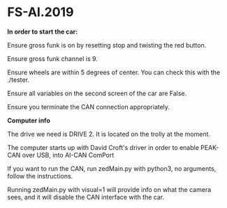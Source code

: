 # FS-AI.2019

<b>In order to start the car:</b> 

Ensure gross funk is on by resetting stop and twisting the red button. 

Ensure gross funk channel is 9.

Ensure wheels are within 5 degrees of center. You can check this with the ./tester.

Ensure all variables on the second screen of the car are False. 

Ensure you terminate the CAN connection appropriately. 



<b> Computer info </b>

The drive we need is DRIVE 2. It is located on the trolly at the moment. 

The computer starts up with David Croft's driver in order to enable PEAK-CAN over USB, into AI-CAN ComPort

If you want to run the CAN, run zedMain.py with python3, no arguments, follow the instructions.

Running zedMain.py with visual=1 will provide info on what the camera sees, and it will disable the CAN interface with the car. 

